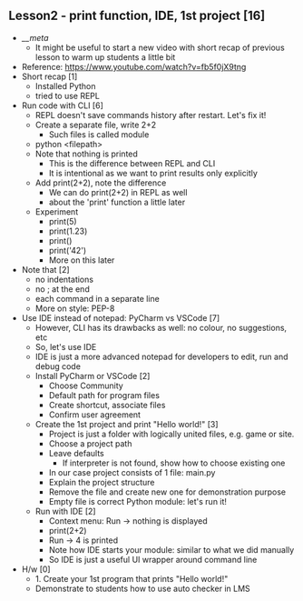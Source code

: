## Lesson2 - print function, IDE, 1st project [16]
- *__meta*
    -   It might be useful to start a new video with short recap of previous lesson to warm up students a little bit
- Reference: https://www.youtube.com/watch?v=fb5f0jX9tng
- Short recap [1]
    -   Installed Python
    -   tried to use REPL
- Run code with CLI [6]
    - REPL doesn't save commands history after restart. Let's fix it!
    - Create a separate file, write 2+2
        -   Such files is called module
    - python \<filepath\>
    - Note that nothing is printed
        -   This is the difference between REPL and CLI
        -   It is intentional as we want to print results only explicitly
    - Add print(2+2), note the difference
        - We can do print(2+2) in REPL as well
        - about the 'print' function a little later
    - Experiment
        -   print(5)
        -   print(1.23)
        -   print()
        -   print('42')
        -   More on this later
- Note that [2]
    -   no indentations
    -   no ; at the end
    -   each command in a separate line
    -   More on style: PEP-8
- Use IDE instead of notepad: PyCharm vs VSCode [7]
    -   However, CLI has its drawbacks as well: no colour, no suggestions, etc
    -   So, let's use IDE
    -   IDE is just a more advanced notepad for developers to edit, run and debug code
    -   Install PyCharm or VSCode [2]
        -   Choose Community
        -   Default path for program files
        -   Create shortcut, associate files
        -   Confirm user agreement
    -   Create the 1st project and print "Hello world!" [3]
        -   Project is just a folder with logically united files, e.g. game or site.
        -   Choose a project path
        -   Leave defaults
            -   If interpreter is not found, show how to choose existing one
        -   In our case project consists of 1 file: main.py
        -   Explain the project structure
        -   Remove the file and create new one for demonstration purpose
        -   Empty file is correct Python module: let's run it!
    -   Run with IDE [2]
        -   Context menu: Run -> nothing is displayed
        -   print(2+2)
        -   Run -> 4 is printed
        -   Note how IDE starts your module: similar to what we did manually
        -   So IDE is just a useful UI wrapper around command line
- H/w [0]
    - 1\. Create your 1st program that prints "Hello world!"
    - Demonstrate to students how to use auto checker in LMS